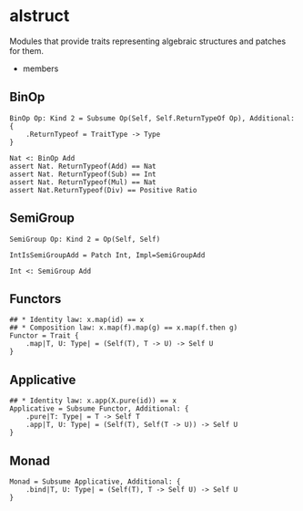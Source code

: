 # alstruct

Modules that provide traits representing algebraic structures and patches for them.

* members

## BinOp

``` erg
BinOp Op: Kind 2 = Subsume Op(Self, Self.ReturnTypeOf Op), Additional: {
    .ReturnTypeof = TraitType -> Type
}

Nat <: BinOp Add
assert Nat. ReturnTypeof(Add) == Nat
assert Nat. ReturnTypeof(Sub) == Int
assert Nat. ReturnTypeof(Mul) == Nat
assert Nat.ReturnTypeof(Div) == Positive Ratio
```

## SemiGroup

``` erg
SemiGroup Op: Kind 2 = Op(Self, Self)

IntIsSemiGroupAdd = Patch Int, Impl=SemiGroupAdd

Int <: SemiGroup Add
```

## Functors

``` erg
## * Identity law: x.map(id) == x
## * Composition law: x.map(f).map(g) == x.map(f.then g)
Functor = Trait {
    .map|T, U: Type| = (Self(T), T -> U) -> Self U
}
```

## Applicative

``` erg
## * Identity law: x.app(X.pure(id)) == x
Applicative = Subsume Functor, Additional: {
    .pure|T: Type| = T -> Self T
    .app|T, U: Type| = (Self(T), Self(T -> U)) -> Self U
}
```

## Monad

``` erg
Monad = Subsume Applicative, Additional: {
    .bind|T, U: Type| = (Self(T), T -> Self U) -> Self U
}
```